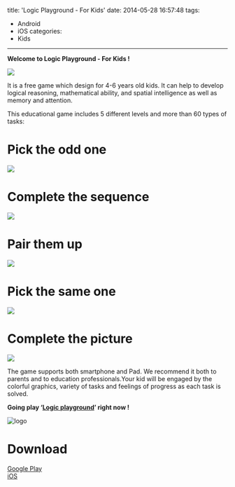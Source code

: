 title: 'Logic Playground - For Kids'
date: 2014-05-28 16:57:48
tags: 
- Android
- iOS
categories: 
- Kids
---

__Welcome to Logic Playground - For Kids !__

![](/img/menu.jpg)



It is a free game which design for 4-6 years old kids. It can help to develop logical reasoning, mathematical ability, and spatial intelligence as well as memory and attention.

This educational game includes 5 different levels and more than 60 types of tasks:  
# Pick the odd one  
![](/img/odd.jpg)

# Complete the sequence  
![](/img/seq.jpg)

# Pair them up  
![](/img/match.jpg)

# Pick the same one  
![](/img/same.jpg)

# Complete the picture  
![](/img/fill.jpg)

The game supports both smartphone and Pad. We recommend it both to parents and to education professionals.Your kid will be engaged by the colorful graphics, variety of tasks and feelings of progress as each task is solved.

__Going play ‘[Logic playground](https://play.google.com/store/apps/details?id=com.gmail.geesun.logic4kids)’ right now !__

![logo](/img/logic_playground.png)
    
# Download 

[Google Play](https://play.google.com/store/apps/details?id=com.gmail.geesun.logic4kids)  
[iOS](https://itunes.apple.com/us/app/logic-playground/id882227319)



